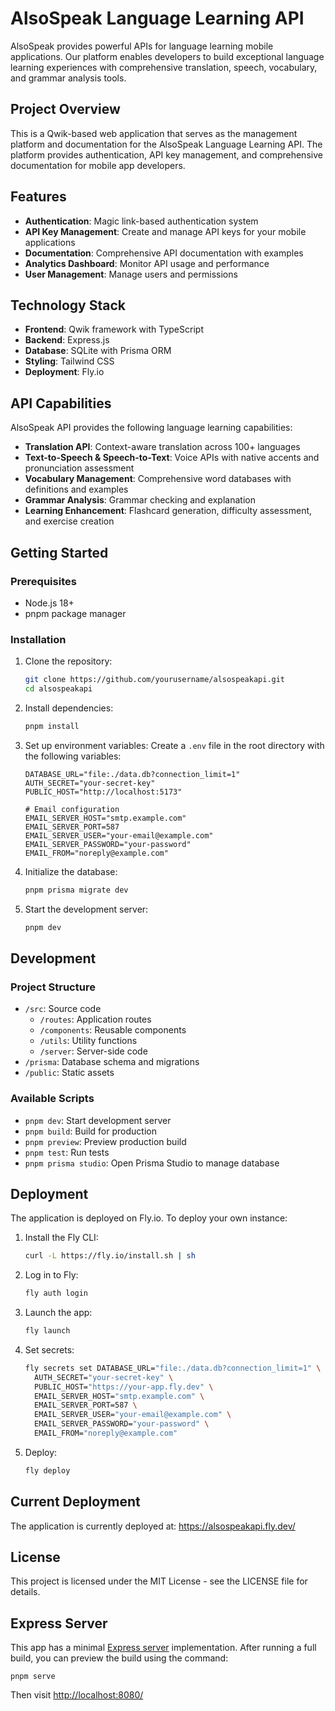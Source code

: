 # AlsoSpeak Language Learning API

AlsoSpeak provides powerful APIs for language learning mobile applications. Our platform enables developers to build exceptional language learning experiences with comprehensive translation, speech, vocabulary, and grammar analysis tools.

## Project Overview

This is a Qwik-based web application that serves as the management platform and documentation for the AlsoSpeak Language Learning API. The platform provides authentication, API key management, and comprehensive documentation for mobile app developers.

## Features

- **Authentication**: Magic link-based authentication system
- **API Key Management**: Create and manage API keys for your mobile applications
- **Documentation**: Comprehensive API documentation with examples
- **Analytics Dashboard**: Monitor API usage and performance
- **User Management**: Manage users and permissions

## Technology Stack

- **Frontend**: Qwik framework with TypeScript
- **Backend**: Express.js
- **Database**: SQLite with Prisma ORM
- **Styling**: Tailwind CSS
- **Deployment**: Fly.io

## API Capabilities

AlsoSpeak API provides the following language learning capabilities:

- **Translation API**: Context-aware translation across 100+ languages
- **Text-to-Speech & Speech-to-Text**: Voice APIs with native accents and pronunciation assessment
- **Vocabulary Management**: Comprehensive word databases with definitions and examples
- **Grammar Analysis**: Grammar checking and explanation
- **Learning Enhancement**: Flashcard generation, difficulty assessment, and exercise creation

## Getting Started

### Prerequisites

- Node.js 18+
- pnpm package manager

### Installation

1. Clone the repository:
   ```bash
   git clone https://github.com/yourusername/alsospeakapi.git
   cd alsospeakapi
   ```

2. Install dependencies:
   ```bash
   pnpm install
   ```

3. Set up environment variables:
   Create a `.env` file in the root directory with the following variables:
   ```
   DATABASE_URL="file:./data.db?connection_limit=1"
   AUTH_SECRET="your-secret-key"
   PUBLIC_HOST="http://localhost:5173"
   
   # Email configuration
   EMAIL_SERVER_HOST="smtp.example.com"
   EMAIL_SERVER_PORT=587
   EMAIL_SERVER_USER="your-email@example.com"
   EMAIL_SERVER_PASSWORD="your-password"
   EMAIL_FROM="noreply@example.com"
   ```

4. Initialize the database:
   ```bash
   pnpm prisma migrate dev
   ```

5. Start the development server:
   ```bash
   pnpm dev
   ```

## Development

### Project Structure

- `/src`: Source code
  - `/routes`: Application routes
  - `/components`: Reusable components
  - `/utils`: Utility functions
  - `/server`: Server-side code
- `/prisma`: Database schema and migrations
- `/public`: Static assets

### Available Scripts

- `pnpm dev`: Start development server
- `pnpm build`: Build for production
- `pnpm preview`: Preview production build
- `pnpm test`: Run tests
- `pnpm prisma studio`: Open Prisma Studio to manage database

## Deployment

The application is deployed on Fly.io. To deploy your own instance:

1. Install the Fly CLI:
   ```bash
   curl -L https://fly.io/install.sh | sh
   ```

2. Log in to Fly:
   ```bash
   fly auth login
   ```

3. Launch the app:
   ```bash
   fly launch
   ```

4. Set secrets:
   ```bash
   fly secrets set DATABASE_URL="file:./data.db?connection_limit=1" \
     AUTH_SECRET="your-secret-key" \
     PUBLIC_HOST="https://your-app.fly.dev" \
     EMAIL_SERVER_HOST="smtp.example.com" \
     EMAIL_SERVER_PORT=587 \
     EMAIL_SERVER_USER="your-email@example.com" \
     EMAIL_SERVER_PASSWORD="your-password" \
     EMAIL_FROM="noreply@example.com"
   ```

5. Deploy:
   ```bash
   fly deploy
   ```

## Current Deployment

The application is currently deployed at: https://alsospeakapi.fly.dev/

## License

This project is licensed under the MIT License - see the LICENSE file for details.

## Express Server

This app has a minimal [Express server](https://expressjs.com/) implementation. After running a full build, you can preview the build using the command:

```
pnpm serve
```

Then visit [http://localhost:8080/](http://localhost:8080/)
